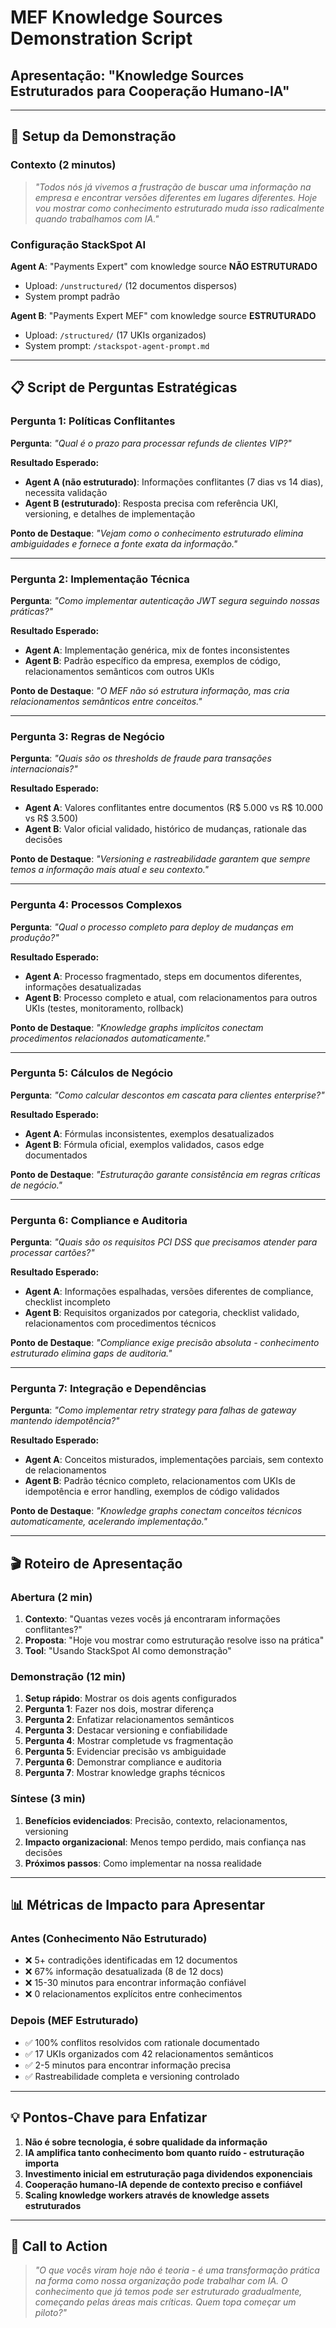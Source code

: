 # MEF Knowledge Sources Demonstration Script

## Apresentação: "Knowledge Sources Estruturados para Cooperação Humano-IA"

---

## 🎯 **Setup da Demonstração**

### **Contexto (2 minutos)**
> *"Todos nós já vivemos a frustração de buscar uma informação na empresa e encontrar versões diferentes em lugares diferentes. Hoje vou mostrar como conhecimento estruturado muda isso radicalmente quando trabalhamos com IA."*

### **Configuração StackSpot AI**

**Agent A**: "Payments Expert" com knowledge source **NÃO ESTRUTURADO**
- Upload: `/unstructured/` (12 documentos dispersos)
- System prompt padrão

**Agent B**: "Payments Expert MEF" com knowledge source **ESTRUTURADO** 
- Upload: `/structured/` (17 UKIs organizados)
- System prompt: `/stackspot-agent-prompt.md`

---

## 📋 **Script de Perguntas Estratégicas**

### **Pergunta 1: Políticas Conflitantes**
**Pergunta**: *"Qual é o prazo para processar refunds de clientes VIP?"*

**Resultado Esperado:**
- **Agent A (não estruturado)**: Informações conflitantes (7 dias vs 14 dias), necessita validação
- **Agent B (estruturado)**: Resposta precisa com referência UKI, versioning, e detalhes de implementação

**Ponto de Destaque**: *"Vejam como o conhecimento estruturado elimina ambiguidades e fornece a fonte exata da informação."*

---

### **Pergunta 2: Implementação Técnica**
**Pergunta**: *"Como implementar autenticação JWT segura seguindo nossas práticas?"*

**Resultado Esperado:**
- **Agent A**: Implementação genérica, mix de fontes inconsistentes
- **Agent B**: Padrão específico da empresa, exemplos de código, relacionamentos semânticos com outros UKIs

**Ponto de Destaque**: *"O MEF não só estrutura informação, mas cria relacionamentos semânticos entre conceitos."*

---

### **Pergunta 3: Regras de Negócio**
**Pergunta**: *"Quais são os thresholds de fraude para transações internacionais?"*

**Resultado Esperado:**
- **Agent A**: Valores conflitantes entre documentos (R$ 5.000 vs R$ 10.000 vs R$ 3.500)
- **Agent B**: Valor oficial validado, histórico de mudanças, rationale das decisões

**Ponto de Destaque**: *"Versioning e rastreabilidade garantem que sempre temos a informação mais atual e seu contexto."*

---

### **Pergunta 4: Processos Complexos**
**Pergunta**: *"Qual o processo completo para deploy de mudanças em produção?"*

**Resultado Esperado:**
- **Agent A**: Processo fragmentado, steps em documentos diferentes, informações desatualizadas
- **Agent B**: Processo completo e atual, com relacionamentos para outros UKIs (testes, monitoramento, rollback)

**Ponto de Destaque**: *"Knowledge graphs implícitos conectam procedimentos relacionados automaticamente."*

---

### **Pergunta 5: Cálculos de Negócio**
**Pergunta**: *"Como calcular descontos em cascata para clientes enterprise?"*

**Resultado Esperado:**
- **Agent A**: Fórmulas inconsistentes, exemplos desatualizados
- **Agent B**: Fórmula oficial, exemplos validados, casos edge documentados

**Ponto de Destaque**: *"Estruturação garante consistência em regras críticas de negócio."*

---

### **Pergunta 6: Compliance e Auditoria**
**Pergunta**: *"Quais são os requisitos PCI DSS que precisamos atender para processar cartões?"*

**Resultado Esperado:**
- **Agent A**: Informações espalhadas, versões diferentes de compliance, checklist incompleto
- **Agent B**: Requisitos organizados por categoria, checklist validado, relacionamentos com procedimentos técnicos

**Ponto de Destaque**: *"Compliance exige precisão absoluta - conhecimento estruturado elimina gaps de auditoria."*

---

### **Pergunta 7: Integração e Dependências**
**Pergunta**: *"Como implementar retry strategy para falhas de gateway mantendo idempotência?"*

**Resultado Esperado:**
- **Agent A**: Conceitos misturados, implementações parciais, sem contexto de relacionamentos
- **Agent B**: Padrão técnico completo, relacionamentos com UKIs de idempotência e error handling, exemplos de código validados

**Ponto de Destaque**: *"Knowledge graphs conectam conceitos técnicos automaticamente, acelerando implementação."*

---

## 🎬 **Roteiro de Apresentação**

### **Abertura (2 min)**
1. **Contexto**: "Quantas vezes vocês já encontraram informações conflitantes?"
2. **Proposta**: "Hoje vou mostrar como estruturação resolve isso na prática"
3. **Tool**: "Usando StackSpot AI como demonstração"

### **Demonstração (12 min)**
1. **Setup rápido**: Mostrar os dois agents configurados
2. **Pergunta 1**: Fazer nos dois, mostrar diferença
3. **Pergunta 2**: Enfatizar relacionamentos semânticos
4. **Pergunta 3**: Destacar versioning e confiabilidade
5. **Pergunta 4**: Mostrar completude vs fragmentação
6. **Pergunta 5**: Evidenciar precisão vs ambiguidade
7. **Pergunta 6**: Demonstrar compliance e auditoria
8. **Pergunta 7**: Mostrar knowledge graphs técnicos

### **Síntese (3 min)**
1. **Benefícios evidenciados**: Precisão, contexto, relacionamentos, versioning
2. **Impacto organizacional**: Menos tempo perdido, mais confiança nas decisões
3. **Próximos passos**: Como implementar na nossa realidade

---

## 📊 **Métricas de Impacto para Apresentar**

### **Antes (Conhecimento Não Estruturado)**
- ❌ 5+ contradições identificadas em 12 documentos
- ❌ 67% informação desatualizada (8 de 12 docs)  
- ❌ 15-30 minutos para encontrar informação confiável
- ❌ 0 relacionamentos explícitos entre conhecimentos

### **Depois (MEF Estruturado)**
- ✅ 100% conflitos resolvidos com rationale documentado
- ✅ 17 UKIs organizados com 42 relacionamentos semânticos
- ✅ 2-5 minutos para encontrar informação precisa
- ✅ Rastreabilidade completa e versioning controlado

---

## 💡 **Pontos-Chave para Enfatizar**

1. **Não é sobre tecnologia, é sobre qualidade da informação**
2. **IA amplifica tanto conhecimento bom quanto ruído - estruturação importa**
3. **Investimento inicial em estruturação paga dividendos exponenciais**
4. **Cooperação humano-IA depende de contexto preciso e confiável**
5. **Scaling knowledge workers através de knowledge assets estruturados**

---

## 🎯 **Call to Action**

> *"O que vocês viram hoje não é teoria - é uma transformação prática na forma como nossa organização pode trabalhar com IA. O conhecimento que já temos pode ser estruturado gradualmente, começando pelas áreas mais críticas. Quem topa começar um piloto?"*